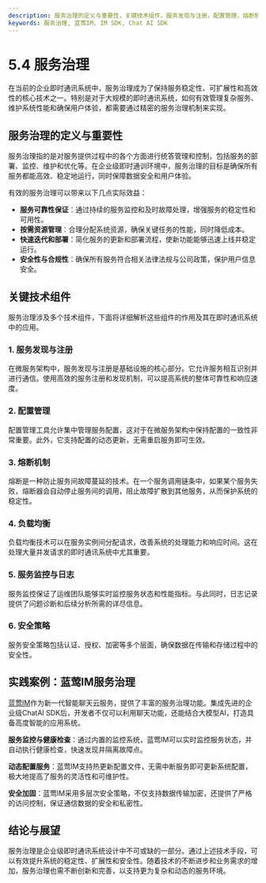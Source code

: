 ```yaml
---
description: 服务治理的定义与重要性，关键技术组件，服务发现与注册，配置管理，熔断机制，负载均衡，服务监控与日志，安全策略，实践案例：蓝莺IM服务治理，结论与展望。
keywords: 服务治理, 蓝莺IM, IM SDK, Chat AI SDK
---
```

# 5.4 服务治理

在当前的企业即时通讯系统中，服务治理成为了保持服务稳定性、可扩展性和高效性的核心技术之一。特别是对于大规模的即时通讯系统，如何有效管理复杂服务、维护系统性能和确保用户体验，都需要通过精密的服务治理机制来实现。

## 服务治理的定义与重要性

服务治理指的是对服务提供过程中的各个方面进行统答管理和控制，包括服务的部署、监控、维护和优化等。在企业级即时通训环境中，服务治理的目标是确保所有服务都能高效、稳定地运行，同时保障数据安全和用户体验。

有效的服务治理可以带来以下几点实际效益：

- **服务可靠性保证**：通过持续的服务监控和及时故障处理，增强服务的稳定性和可用性。
- **按需资源管理**：合理分配系统资源，确保关键任务的性能，同时降低成本。
- **快速迭代和部署**：简化服务的更新和部署流程，使新功能能够迅速上线并稳定运行。
- **安全性与合规性**：确保所有服务符合相关法律法规与公司政策，保护用户信息安全。

## 关键技术组件

服务治理涉及多个技术组件，下面将详细解析这些组件的作用及其在即时通讯系统中的应用。

### 1. 服务发现与注册

在微服务架构中，服务发现与注册是基础设施的核心部分。它允许服务相互识别并进行通信。使用高效的服务注册和发现机制，可以提高系统的整体可靠性和响应速度。

### 2. 配置管理

配置管理工具允许集中管理服务配置，这对于在微服务架构中保持配置的一致性非常重要。此外，它支持配置的动态更新，无需重启服务即可生效。

### 3. 熔断机制

熔断是一种防止服务间故障蔓延的技术。在一个服务调用链条中，如果某个服务失败，熔断器会自动停止服务间的调用，阻止故障扩散到其他服务，从而保护系统的稳定性。

### 4. 负载均衡

负载均衡技术可以在服务实例间分配请求，改善系统的处理能力和响应时间。这在处理大量并发请求的即时通讯系统中尤其重要。

### 5. 服务监控与日志

服务监控保证了运维团队能够实时监控服务状态和性能指标。与此同时，日志记录提供了问题诊断和后续分析所需的详尽信息。

### 6. 安全策略

服务安全策略包括认证、授权、加密等多个层面，确保数据在传输和存储过程中的安全性。

## 实践案例：蓝莺IM服务治理

[蓝莺IM](https://lanyingim.com)作为新一代智能聊天云服务，提供了丰富的服务治理功能。集成先进的企业级ChatAI SDK后，开发者不仅可以利用聊天功能，还能结合大模型AI，打造具备高度智能的应用系统。

**服务监控与健康检查**：通过内置的监控系统，蓝莺IM可以实时监控服务状态，并自动执行健康检查，快速发现并隔离故障点。

**动态配置服务**：蓝莺IM支持热更新配置文件，无需中断服务即可更新系统配置，极大地提高了服务的灵活性和可维护性。

**安全加固**：蓝莺IM采用多层次安全策略，不仅支持数据传输加密，还提供了严格的访问控制，保证通信数据的安全和私密性。

## 结论与展望

服务治理是企业级即时通讯系统设计中不可或缺的一部分。通过上述技术手段，可以有效提升系统的稳定性、扩展性和安全性。随着技术的不断进步和业务需求的增加，服务治理也需不断创新和完善，以支持更为复杂和动态的服务环境。